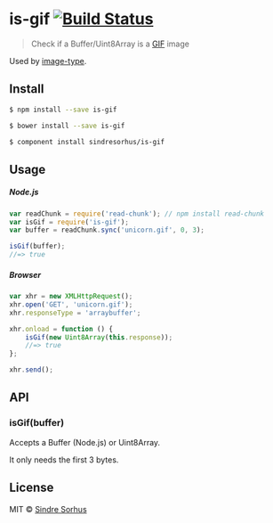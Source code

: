 # is-gif [![Build Status](https://travis-ci.org/sindresorhus/is-gif.svg?branch=master)](https://travis-ci.org/sindresorhus/is-gif)

> Check if a Buffer/Uint8Array is a [GIF](http://en.wikipedia.org/wiki/Graphics_Interchange_Format) image

Used by [image-type](https://github.com/sindresorhus/image-type).


## Install

```sh
$ npm install --save is-gif
```

```sh
$ bower install --save is-gif
```

```sh
$ component install sindresorhus/is-gif
```


## Usage

##### Node.js

```js
var readChunk = require('read-chunk'); // npm install read-chunk
var isGif = require('is-gif');
var buffer = readChunk.sync('unicorn.gif', 0, 3);

isGif(buffer);
//=> true
```

##### Browser

```js
var xhr = new XMLHttpRequest();
xhr.open('GET', 'unicorn.gif');
xhr.responseType = 'arraybuffer';

xhr.onload = function () {
	isGif(new Uint8Array(this.response));
	//=> true
};

xhr.send();
```


## API

### isGif(buffer)

Accepts a Buffer (Node.js) or Uint8Array.

It only needs the first 3 bytes.


## License

MIT © [Sindre Sorhus](http://sindresorhus.com)

